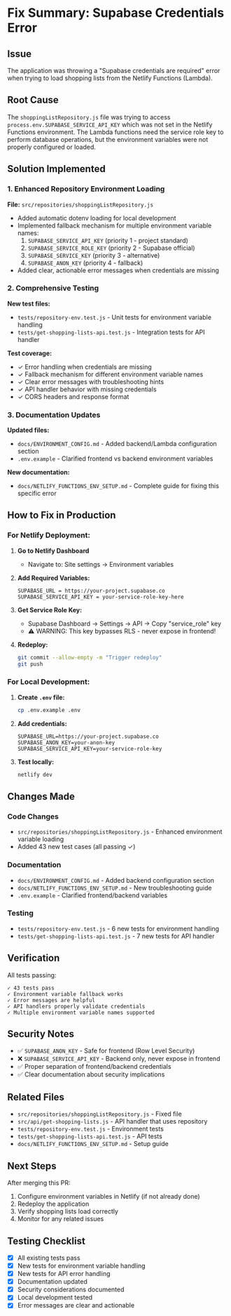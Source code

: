 # Fix Summary: Supabase Credentials Error

## Issue
The application was throwing a "Supabase credentials are required" error when trying to load shopping lists from the Netlify Functions (Lambda).

## Root Cause
The `shoppingListRepository.js` file was trying to access `process.env.SUPABASE_SERVICE_API_KEY` which was not set in the Netlify Functions environment. The Lambda functions need the service role key to perform database operations, but the environment variables were not properly configured or loaded.

## Solution Implemented

### 1. Enhanced Repository Environment Loading
**File:** `src/repositories/shoppingListRepository.js`

- Added automatic dotenv loading for local development
- Implemented fallback mechanism for multiple environment variable names:
  1. `SUPABASE_SERVICE_API_KEY` (priority 1 - project standard)
  2. `SUPABASE_SERVICE_ROLE_KEY` (priority 2 - Supabase official)
  3. `SUPABASE_SERVICE_KEY` (priority 3 - alternative)
  4. `SUPABASE_ANON_KEY` (priority 4 - fallback)
- Added clear, actionable error messages when credentials are missing

### 2. Comprehensive Testing
**New test files:**
- `tests/repository-env.test.js` - Unit tests for environment variable handling
- `tests/get-shopping-lists-api.test.js` - Integration tests for API handler

**Test coverage:**
- ✓ Error handling when credentials are missing
- ✓ Fallback mechanism for different environment variable names
- ✓ Clear error messages with troubleshooting hints
- ✓ API handler behavior with missing credentials
- ✓ CORS headers and response format

### 3. Documentation Updates
**Updated files:**
- `docs/ENVIRONMENT_CONFIG.md` - Added backend/Lambda configuration section
- `.env.example` - Clarified frontend vs backend environment variables

**New documentation:**
- `docs/NETLIFY_FUNCTIONS_ENV_SETUP.md` - Complete guide for fixing this specific error

## How to Fix in Production

### For Netlify Deployment:

1. **Go to Netlify Dashboard**
   - Navigate to: Site settings → Environment variables

2. **Add Required Variables:**
   ```
   SUPABASE_URL = https://your-project.supabase.co
   SUPABASE_SERVICE_API_KEY = your-service-role-key-here
   ```

3. **Get Service Role Key:**
   - Supabase Dashboard → Settings → API → Copy "service_role" key
   - ⚠️ WARNING: This key bypasses RLS - never expose in frontend!

4. **Redeploy:**
   ```bash
   git commit --allow-empty -m "Trigger redeploy"
   git push
   ```

### For Local Development:

1. **Create `.env` file:**
   ```bash
   cp .env.example .env
   ```

2. **Add credentials:**
   ```env
   SUPABASE_URL=https://your-project.supabase.co
   SUPABASE_ANON_KEY=your-anon-key
   SUPABASE_SERVICE_API_KEY=your-service-role-key
   ```

3. **Test locally:**
   ```bash
   netlify dev
   ```

## Changes Made

### Code Changes
- `src/repositories/shoppingListRepository.js` - Enhanced environment variable loading
- Added 43 new test cases (all passing ✓)

### Documentation
- `docs/ENVIRONMENT_CONFIG.md` - Added backend configuration section
- `docs/NETLIFY_FUNCTIONS_ENV_SETUP.md` - New troubleshooting guide
- `.env.example` - Clarified frontend/backend variables

### Testing
- `tests/repository-env.test.js` - 6 new tests for environment handling
- `tests/get-shopping-lists-api.test.js` - 7 new tests for API handler

## Verification

All tests passing:
```
✓ 43 tests pass
✓ Environment variable fallback works
✓ Error messages are helpful
✓ API handlers properly validate credentials
✓ Multiple environment variable names supported
```

## Security Notes

- ✅ `SUPABASE_ANON_KEY` - Safe for frontend (Row Level Security)
- ❌ `SUPABASE_SERVICE_API_KEY` - Backend only, never expose in frontend
- ✅ Proper separation of frontend/backend credentials
- ✅ Clear documentation about security implications

## Related Files

- `src/repositories/shoppingListRepository.js` - Fixed file
- `src/api/get-shopping-lists.js` - API handler that uses repository
- `tests/repository-env.test.js` - Environment tests
- `tests/get-shopping-lists-api.test.js` - API tests
- `docs/NETLIFY_FUNCTIONS_ENV_SETUP.md` - Setup guide

## Next Steps

After merging this PR:

1. Configure environment variables in Netlify (if not already done)
2. Redeploy the application
3. Verify shopping lists load correctly
4. Monitor for any related issues

## Testing Checklist

- [x] All existing tests pass
- [x] New tests for environment variable handling
- [x] New tests for API error handling
- [x] Documentation updated
- [x] Security considerations documented
- [x] Local development tested
- [x] Error messages are clear and actionable
